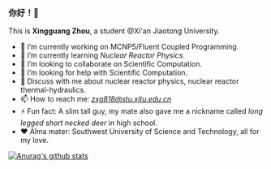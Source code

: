 ### 你好！👋

This is **Xingguang Zhou**, a student @Xi'an Jiaotong University.

- 🔭 I’m currently working on MCNP5/Fluent Coupled Programming.
- 🌱 I’m currently learning *Nuclear Reactor Physics*.
- 👯 I’m looking to collaborate on Scientific Computation.
- 🤔 I’m looking for help with Scientific Computation.
- 💬 Discuss with me about nuclear reactor physics, nuclear reactor thermal-hydraulics.
- 📫 How to reach me: *zxg818@stu.xjtu.edu.cn*
- ⚡ Fun fact: A slim tall guy, my mate also gave me a nickname called *long legged short necked deer* in high school.
- ❤️ Alma mater: Southwest University of Science and Technology, all for my love.

[![Anurag's github stats](https://github-readme-stats.vercel.app/api?username=ZXG818)](https://github.com/anuraghazra/github-readme-stats)
